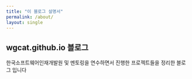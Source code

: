 ```yaml
---
title: "이 블로그 설명서"
permalink: /about/
layout: single
---
```


## wgcat.github.io 블로그
한국소프트웨어인재개발원 및 멘토링을 연수하면서 진행한 프로젝트들을 정리한 블로그 입니다


